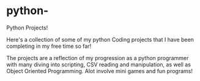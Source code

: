 # python-
Python Projects! 

Here's a collection of some of my python Coding projects that I have been completing in my free time so far! 

The projects are a reflection of my progression as a python programmer with many diving into scripting, CSV reading and manipulation, as well as Object Oriented Programming. Alot involve mini games and fun programs!
